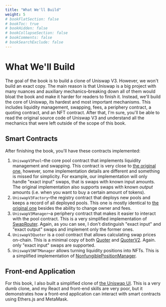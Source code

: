 ```yaml
---
title: "What We'll Build"
weight: 5
# bookFlatSection: false
# bookToc: true
# bookHidden: false
# bookCollapseSection: false
# bookComments: false
# bookSearchExclude: false
---
```


# What We'll Build

The goal of the book is to build a clone of Uniswap V3. However, we won't build an exact copy. The main reason is that
Uniswap is a big project with many nuances and auxiliary mechanics–breaking down all of them would bloat the book and make
it harder for readers to finish it. Instead, we'll build the core of Uniswap, its hardest and most important mechanisms.
This includes liquidity management, swapping, fees, a periphery contract, a quoting contract, and an NFT contract. After
that, I'm sure, you'll be able to read the original source code of Uniswap V3 and understand all the mechanics that were
left outside of the scope of this book.


## Smart Contracts

After finishing the book, you'll have these contracts implemented:
1. `UniswapV3Pool`–the core pool contract that implements liquidity management and swapping. This contract is very close
to [the original one](https://github.com/Uniswap/v3-core/blob/main/contracts/UniswapV3Pool.sol), however, some implementation
details are different and something is missed for simplicity. For example, our implementation will only handle "exact input"
swaps, that is swaps with known input amounts. The original implementation also supports swaps with known *output* amounts
(i.e. when you want to buy a certain amount of tokens).
1. `UniswapV3Factory`–the registry contract that deploys new pools and keeps a record of all deployed pools. This one is
mostly identical to [the original one](https://github.com/Uniswap/v3-core/blob/main/contracts/UniswapV3Factory.sol) besides
the ability to change owner and fees.
1. `UniswapV3Manager`–a periphery contract that makes it easier to interact with the pool contract. This is a very simplified
implementation of [SwapRouter](https://github.com/Uniswap/v3-periphery/blob/main/contracts/SwapRouter.sol). Again, as you
can see, I don't distinguish "exact input" and "exact output" swaps and implement only the former ones.
1. `UniswapV3Quoter` is a cool contract that allows calculating swap prices on-chain. This is a minimal copy of both [Quoter](https://github.com/Uniswap/v3-periphery/blob/main/contracts/lens/Quoter.sol)
and [QuoterV2](https://github.com/Uniswap/v3-periphery/blob/main/contracts/lens/QuoterV2.sol). Again. only "exact input"
swaps are supported.
1. `UniswapV3NFTManager` allows turning liquidity positions into NFTs. This is a simplified implementation of [NonfungiblePositionManager](https://github.com/Uniswap/v3-periphery/blob/main/contracts/NonfungiblePositionManager.sol).


## Front-end Application

For this book, I also built a simplified clone of [the Uniswap UI](https://app.uniswap.org/). This is a very dumb clone,
and my React and front-end skills are very poor, but it demonstrates how a front-end application can interact with smart
contracts using Ethers.js and MetaMask.